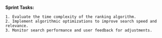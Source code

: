 **Sprint Tasks:**
    
    1. Evaluate the time complexity of the ranking algorithm.
    2. Implement algorithmic optimizations to improve search speed and relevance.
    3. Monitor search performance and user feedback for adjustments.